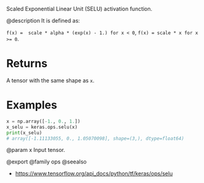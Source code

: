 Scaled Exponential Linear Unit (SELU) activation function.

@description
It is defined as:

`f(x) =  scale * alpha * (exp(x) - 1.) for x < 0`,
`f(x) = scale * x for x >= 0`.

# Returns
A tensor with the same shape as `x`.

# Examples
```python
x = np.array([-1., 0., 1.])
x_selu = keras.ops.selu(x)
print(x_selu)
# array([-1.11133055, 0., 1.05070098], shape=(3,), dtype=float64)
```

@param x Input tensor.

@export
@family ops
@seealso
+ <https://www.tensorflow.org/api_docs/python/tf/keras/ops/selu>
